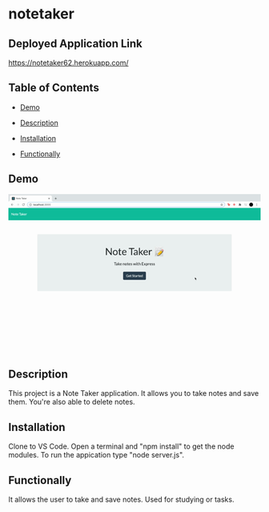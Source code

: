 # notetaker
## Deployed Application Link
https://notetaker62.herokuapp.com/

## Table of Contents 

* [Demo](#demo)

* [Description](#description)

* [Installation](#installation)

* [Functionally](#functionally)

## Demo
![](images/notetaker.gif) 

## Description
This project is a Note Taker application. It allows you to take notes and save them. You're also able to delete notes.

## Installation
Clone to VS Code. Open a terminal and "npm install" to get the node modules. To run the appication type "node server.js". 

## Functionally
It allows the user to take and save notes. Used for studying or tasks.
